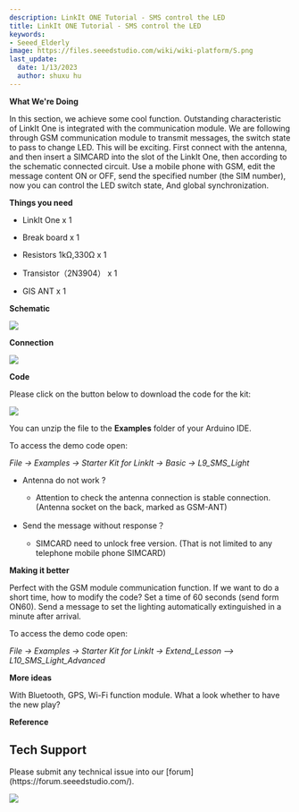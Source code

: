 ```yaml
---
description: LinkIt ONE Tutorial - SMS control the LED
title: LinkIt ONE Tutorial - SMS control the LED
keywords:
- Seeed_Elderly
image: https://files.seeedstudio.com/wiki/wiki-platform/S.png
last_update:
  date: 1/13/2023
  author: shuxu hu
---
```

**What We're Doing**

In this section, we achieve some cool function. Outstanding characteristic of LinkIt One is integrated with the communication module. We are following through GSM communication module to transmit messages, the switch state to pass to change LED. This will be exciting. First connect with the antenna, and then insert a SIMCARD into the slot of the LinkIt One, then according to the schematic connected circuit. Use a mobile phone with GSM, edit the message content ON or OFF, send the specified number (the SIM number), now you can control the LED switch state, And global synchronization.

**Things you need**

*   LinkIt One x 1

*   Break board x 1

*   Resistors 1kΩ,330Ω x 1

*   Transistor（2N3904） x 1

*   GIS ANT x 1

**Schematic**

![](https://files.seeedstudio.com/wiki/LinkIt_ONE_Tutorial-SMS_control_the_LED/img/LinkItONE_Kit_1_1.jpg)

**Connection**

![](https://files.seeedstudio.com/wiki/LinkIt_ONE_Tutorial-SMS_control_the_LED/img/LinkItONE_Kit_1_2.png)

**Code**

Please click on the button below to download the code for the kit:

[![](https://files.seeedstudio.com/wiki/LinkIt_ONE_Tutorial-SMS_control_the_LED/img/Code_sidekick_linkit.png)](https://github.com/Seeed-Studio/Sidekick_Basic_Kit_for_LinkIt)

You can unzip the file to the **Examples** folder of your Arduino IDE.

To access the demo code open:

_File -&gt; Examples -&gt; Starter Kit for LinkIt -&gt; Basic -&gt; L9_SMS_Light_

*   Antenna do not work ?

    *   Attention to check the antenna connection is stable connection. (Antenna socket on the back, marked as GSM-ANT)

*   Send the message without response？

    *   SIMCARD need to unlock free version. (That is not limited to any telephone mobile phone SIMCARD)

**Making it better**

Perfect with the GSM module communication function. If we want to do a short time, how to modify the code? Set a time of 60 seconds (send form ON60). Send a message to set the lighting automatically extinguished in a minute after arrival.

To access the demo code open:

_File -&gt; Examples -&gt; Starter Kit for LinkIt -&gt; Extend_Lesson –&gt; L10_SMS_Light_Advanced_

**More ideas**

With Bluetooth, GPS, Wi-Fi function module. What a look whether to have the new play?

**Reference**

<!-- *   [The Basics](/LinkIt_ONE_Tutorial-The_Basics)

*   [Hello World](/LinkIt_ONE_Tutorial-Hello_World)

*   [Push Button](/LinkIt_ONE_Tutorial-Push_Button)

*   [Marquee](/LinkIt_ONE_Tutorial-Marquee)

*   [Colorful World](/LinkIt_ONE_Tutorial-Colorful_World)

*   [Analog Interface](/LinkIt_ONE_Tutorial-Analog_Interface)

*   [Mini Servo](/LinkIt-ONE-Tutorial---Mini-Servo)

*   [Light Sensor](/LinkIt_ONE_Tutorial-Light-Sensor)

*   [SMS Control the LED](/LinkIt_ONE_Tutorial-SMS_control_the_LED)

*   [Get Temperature with Webpage](/LinkIt_ONE_Tutorial-Get_temperature_with_Webpage) -->

## Tech Support
<div>
  Please submit any technical issue into our [forum](https://forum.seeedstudio.com/). <br /><p style={{textAlign: 'center'}}><a href="https://www.seeedstudio.com/act-4.html?utm_source=wiki&utm_medium=wikibanner&utm_campaign=newproducts" target="_blank"><img src="https://files.seeedstudio.com/wiki/Wiki_Banner/new_product.jpg" /></a></p>
</div>
